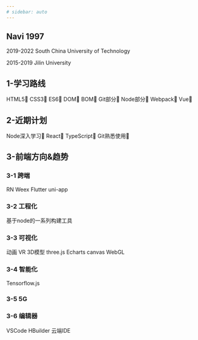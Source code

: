 ```yaml
---
# sidebar: auto
---
```


## Navi 1997
2019-2022  South China University of Technology  
 
2015-2019 Jilin University  
## 1-学习路线
HTML5🌻  CSS3🌻  ES6🌻  DOM🌻  BOM🌻  Git部分🌻  Node部分🌻  Webpack🌻  Vue🌻

## 2-近期计划
Node深入学习🌼  React🌼  TypeScript🌼  Git熟悉使用🌼

## 3-前端方向&趋势
### 3-1 跨端
RN Weex Flutter uni-app
### 3-2 工程化
基于node的一系列构建工具
### 3-3 可视化
动画 VR 3D模型
three.js  Echarts  canvas  WebGL
### 3-4 智能化
Tensorflow.js
### 3-5 5G

### 3-6 编辑器
VSCode  HBuilder  云端IDE